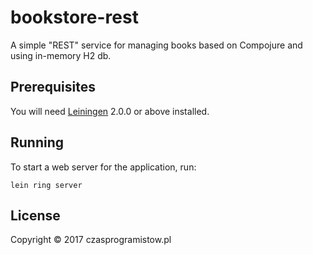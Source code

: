 # bookstore-rest

A simple "REST" service for managing books based on Compojure and using in-memory H2 db.

## Prerequisites

You will need [Leiningen][] 2.0.0 or above installed.

[leiningen]: https://github.com/technomancy/leiningen

## Running

To start a web server for the application, run:

    lein ring server

## License

Copyright © 2017 czasprogramistow.pl
